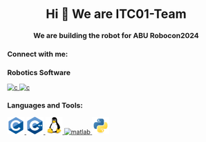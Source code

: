 <h1 align="center">Hi 👋 We are ITC01-Team</h1>
<h3 align="center">We are building the robot for ABU Robocon2024</h3>

<h3 align="left">Connect with me:</h3>
<p align="left">
</p>


<h3 align="left"> Robotics Software </h3>
<p align="left"> <a href="https://www.st.com/content/st_com/en.html" target="_blank" rel="noreferrer"> <img src="https://wiki.stmicroelectronics.cn/stm32mcu/nsfr_img_auth.php/4/4e/STM32.png" alt="c" width="50" height="50" /> </a> <a href="https://docs.ros.org" target="_blank" rel="noreferrer"> <img src="https://www.therobotreport.com/wp-content/uploads/2023/05/IronIrwiniLogo.jpg" alt="c" width="50" height="50" /> </a> </p>

<h3 align="left">Languages and Tools:</h3>
<p align="left"> <a href="https://www.cprogramming.com/" target="_blank" rel="noreferrer"> <img src="https://raw.githubusercontent.com/devicons/devicon/master/icons/c/c-original.svg" alt="c" width="40" height="40"/> </a> <a href="https://www.w3schools.com/cpp/" target="_blank" rel="noreferrer"> <img src="https://raw.githubusercontent.com/devicons/devicon/master/icons/cplusplus/cplusplus-original.svg" alt="cplusplus" width="40" height="40"/> </a> <a href="https://www.linux.org/" target="_blank" rel="noreferrer"> <img src="https://raw.githubusercontent.com/devicons/devicon/master/icons/linux/linux-original.svg" alt="linux" width="40" height="40"/> </a> <a href="https://www.mathworks.com/" target="_blank" rel="noreferrer"> <img src="https://upload.wikimedia.org/wikipedia/commons/2/21/Matlab_Logo.png" alt="matlab" width="40" height="40"/> </a> <a href="https://www.python.org" target="_blank" rel="noreferrer"> <img src="https://raw.githubusercontent.com/devicons/devicon/master/icons/python/python-original.svg" alt="python" width="40" height="40"/> </a> </p>
